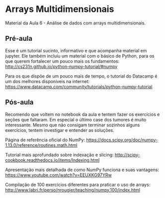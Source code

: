 # Arrays Multidimensionais
Material da Aula 6 - Análise de dados com arrays multidimensionais.

## Pré-aula

Esse é um tutorial sucinto, informativo e que acompanha material em jupyter. Ele também incluiu um material 
com o básico de Python, para os que querem fortalecer um pouco mais os fundamentos:
http://cs231n.github.io/python-numpy-tutorial/#numpy

Para os que dispõe de um pouco mais de tempo, o tutorial do Datacamp é um dos melhores disponíveis na internet:
https://www.datacamp.com/community/tutorials/python-numpy-tutorial

## Pós-aula

Recomendo que voltem no notebook da aula e tentem fazer os exercícios e seções que faltaram. 
Em especial o último case dos tumores é muito interessante. Mesmo que não consigam terminar 
sozinhos alguns exercícios, tentem investigar e entender as soluções.

Página de referência oficial do NumPy: https://docs.scipy.org/doc/numpy-1.13.0/reference/routines.math.html

Tutorial mais aprofundado sobre indexação e slicing: http://scipy-cookbook.readthedocs.io/items/Indexing.html

Apresentação mais detalhada de como NumPy funciona e suas vantagens: https://www.youtube.com/watch?v=EEUXKG97YRw

Compilação de 100 exercícios diferentes para praticar o uso de arrays: http://www.labri.fr/perso/nrougier/teaching/numpy.100/index.html